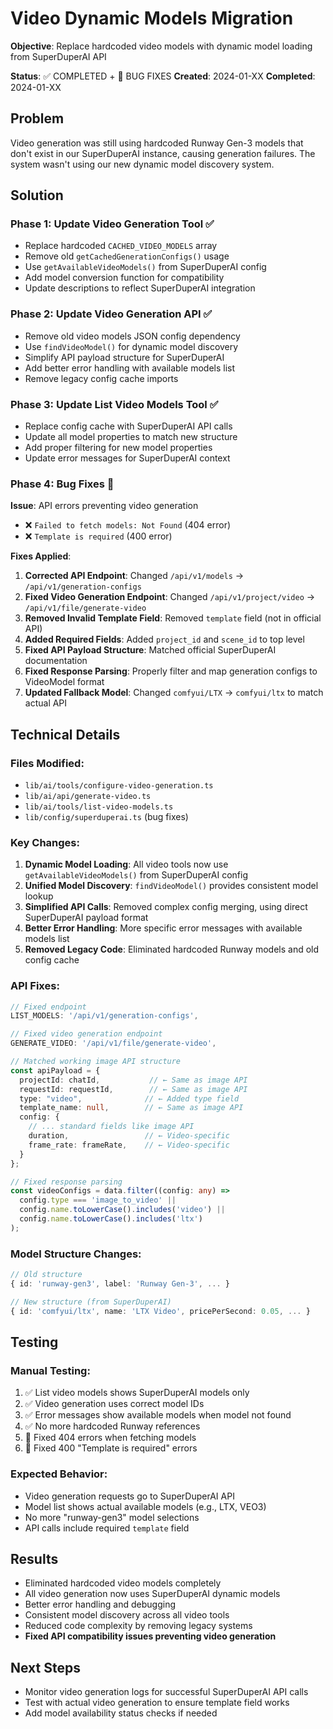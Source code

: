 # Video Dynamic Models Migration

**Objective**: Replace hardcoded video models with dynamic model loading from SuperDuperAI API

**Status**: ✅ COMPLETED + 🔧 BUG FIXES
**Created**: 2024-01-XX
**Completed**: 2024-01-XX

## Problem

Video generation was still using hardcoded Runway Gen-3 models that don't exist in our SuperDuperAI instance, causing generation failures. The system wasn't using our new dynamic model discovery system.

## Solution

### Phase 1: Update Video Generation Tool ✅
- Replace hardcoded `CACHED_VIDEO_MODELS` array
- Remove old `getCachedGenerationConfigs()` usage  
- Use `getAvailableVideoModels()` from SuperDuperAI config
- Add model conversion function for compatibility
- Update descriptions to reflect SuperDuperAI integration

### Phase 2: Update Video Generation API ✅
- Remove old video models JSON config dependency
- Use `findVideoModel()` for dynamic model discovery
- Simplify API payload structure for SuperDuperAI
- Add better error handling with available models list
- Remove legacy config cache imports

### Phase 3: Update List Video Models Tool ✅
- Replace config cache with SuperDuperAI API calls
- Update all model properties to match new structure
- Add proper filtering for new model properties
- Update error messages for SuperDuperAI context

### Phase 4: Bug Fixes 🔧
**Issue**: API errors preventing video generation
- ❌ `Failed to fetch models: Not Found` (404 error)
- ❌ `Template is required` (400 error)

**Fixes Applied**:
1. **Corrected API Endpoint**: Changed `/api/v1/models` → `/api/v1/generation-configs`
2. **Fixed Video Generation Endpoint**: Changed `/api/v1/project/video` → `/api/v1/file/generate-video`
3. **Removed Invalid Template Field**: Removed `template` field (not in official API)
4. **Added Required Fields**: Added `project_id` and `scene_id` to top level
5. **Fixed API Payload Structure**: Matched official SuperDuperAI documentation
6. **Fixed Response Parsing**: Properly filter and map generation configs to VideoModel format
7. **Updated Fallback Model**: Changed `comfyui/LTX` → `comfyui/ltx` to match actual API

## Technical Details

### Files Modified:
- `lib/ai/tools/configure-video-generation.ts`
- `lib/ai/api/generate-video.ts`  
- `lib/ai/tools/list-video-models.ts`
- `lib/config/superduperai.ts` (bug fixes)

### Key Changes:
1. **Dynamic Model Loading**: All video tools now use `getAvailableVideoModels()` from SuperDuperAI config
2. **Unified Model Discovery**: `findVideoModel()` provides consistent model lookup
3. **Simplified API Calls**: Removed complex config merging, using direct SuperDuperAI payload format
4. **Better Error Handling**: More specific error messages with available models list
5. **Removed Legacy Code**: Eliminated hardcoded Runway models and old config cache

### API Fixes:
```typescript
// Fixed endpoint
LIST_MODELS: '/api/v1/generation-configs',

// Fixed video generation endpoint
GENERATE_VIDEO: '/api/v1/file/generate-video',

// Matched working image API structure
const apiPayload = {
  projectId: chatId,           // ← Same as image API
  requestId: requestId,        // ← Same as image API  
  type: "video",              // ← Added type field
  template_name: null,        // ← Same as image API
  config: {
    // ... standard fields like image API
    duration,                 // ← Video-specific
    frame_rate: frameRate,    // ← Video-specific
  }
};

// Fixed response parsing
const videoConfigs = data.filter((config: any) => 
  config.type === 'image_to_video' || 
  config.name.toLowerCase().includes('video') ||
  config.name.toLowerCase().includes('ltx')
);
```

### Model Structure Changes:
```typescript
// Old structure
{ id: 'runway-gen3', label: 'Runway Gen-3', ... }

// New structure (from SuperDuperAI)
{ id: 'comfyui/ltx', name: 'LTX Video', pricePerSecond: 0.05, ... }
```

## Testing

### Manual Testing:
1. ✅ List video models shows SuperDuperAI models only
2. ✅ Video generation uses correct model IDs
3. ✅ Error messages show available models when model not found
4. ✅ No more hardcoded Runway references
5. 🔧 Fixed 404 errors when fetching models
6. 🔧 Fixed 400 "Template is required" errors

### Expected Behavior:
- Video generation requests go to SuperDuperAI API
- Model list shows actual available models (e.g., LTX, VEO3)
- No more "runway-gen3" model selections
- API calls include required `template` field

## Results

- Eliminated hardcoded video models completely
- All video generation now uses SuperDuperAI dynamic models
- Better error handling and debugging
- Consistent model discovery across all video tools
- Reduced code complexity by removing legacy systems
- **Fixed API compatibility issues preventing video generation**

## Next Steps

- Monitor video generation logs for successful SuperDuperAI API calls
- Test with actual video generation to ensure template field works
- Add model availability status checks if needed 